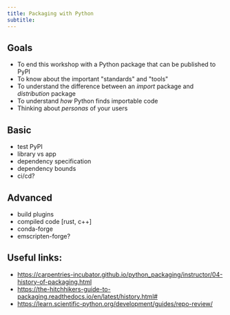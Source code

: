 ```yaml
---
title: Packaging with Python
subtitle:
---
```


## Goals

- To end this workshop with a Python package that can be published to PyPI
- To know about the important "standards" and "tools"
- To understand the difference between an _import_ package and _distribution_ package
- To understand _how_ Python finds importable code
- Thinking about _personas_ of your users

## Basic

- test PyPI
- library vs app
- dependency specification
- dependency bounds
- ci/cd?

## Advanced

- build plugins
- compiled code [rust, c++]
- conda-forge
- emscripten-forge?

## Useful links:

- https://carpentries-incubator.github.io/python_packaging/instructor/04-history-of-packaging.html
- https://the-hitchhikers-guide-to-packaging.readthedocs.io/en/latest/history.html#
- https://learn.scientific-python.org/development/guides/repo-review/
